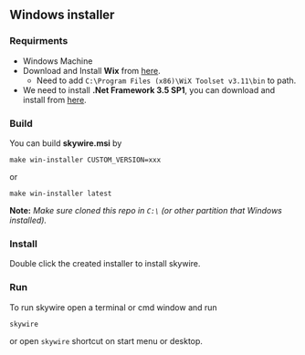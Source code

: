 ## Windows installer

### Requirments
- Windows Machine
- Download and Install **Wix** from [here](https://github.com/wixtoolset/wix3/releases/tag/wix3112rtm).
  - Need to add `C:\Program Files (x86)\WiX Toolset v3.11\bin` to path.
- We need to install **.Net Framework 3.5 SP1**, you can download and install from [here](https://dotnet.microsoft.com/en-us/download/dotnet-framework/thank-you/net35-sp1-web-installer).

### Build
You can build **skywire.msi** by
```
make win-installer CUSTOM_VERSION=xxx
```
or
```
make win-installer latest
```
__Note:__ _Make sure cloned this repo in `C:\` (or other partition that Windows installed)._

### Install
Double click the created installer to install skywire.

### Run
To run skywire open a terminal or cmd window and run
```
skywire
```
or open `skywire` shortcut on start menu or desktop.
